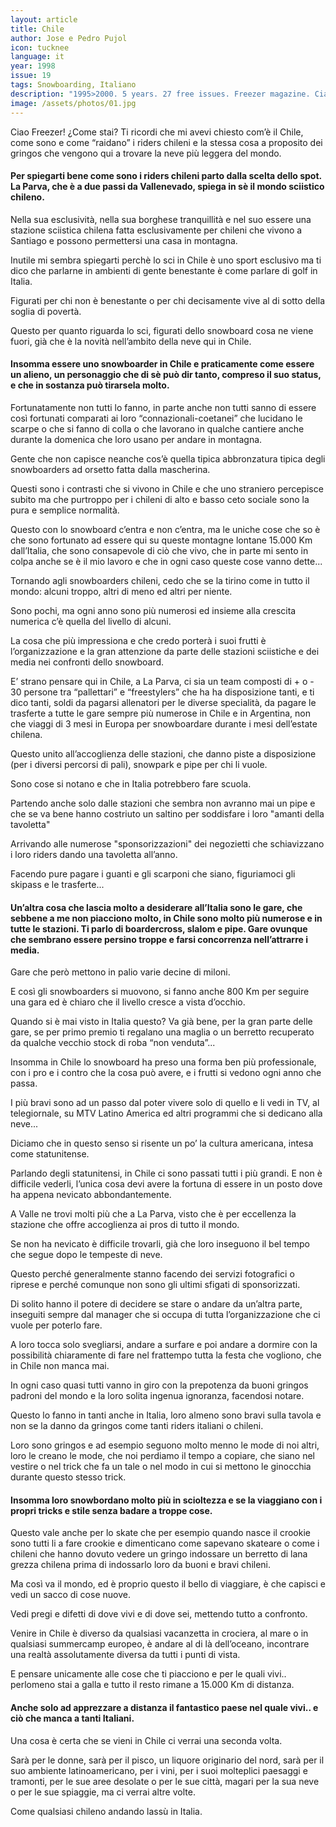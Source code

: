```yaml
---
layout: article
title: Chile
author: Jose e Pedro Pujol
icon: tucknee
language: it
year: 1998
issue: 19
tags: Snowboarding, Italiano
description: "1995>2000. 5 years. 27 free issues. Freezer magazine. Ciao Freezer! ¿Come stai? Ti ricordi che mi avevi chiesto com’è il Chile, come sono e come “raidano” i riders chileni e la stessa cosa a proposito dei gringos che vengono qui a trovare la neve più leggera del mondo."
image: /assets/photos/01.jpg
---
```



Ciao Freezer! ¿Come stai?
Ti ricordi che mi avevi chiesto com’è il Chile, come sono e come “raidano” i riders chileni e la stessa cosa a proposito dei gringos che vengono qui a trovare la neve più leggera del mondo.

#### Per spiegarti bene come sono i riders chileni parto dalla scelta dello spot. La Parva, che è a due passi da Vallenevado, spiega in sè il mondo sciistico chileno.

Nella sua esclusività, nella sua borghese tranquillità e nel suo essere una stazione sciistica chilena fatta esclusivamente per chileni che vivono a Santiago e possono permettersi una casa in montagna.

Inutile mi sembra spiegarti perchè lo sci in Chile è uno sport esclusivo ma ti dico che parlarne in ambienti di gente benestante è come parlare di golf in Italia.

Figurati per chi non è benestante o per chi decisamente vive al di sotto della soglia di povertà.

Questo per quanto riguarda lo sci, figurati dello snowboard cosa ne viene fuori, già che è la novità nell’ambito della neve qui in Chile.

#### Insomma essere uno snowboarder in Chile e praticamente come essere un alieno, un personaggio che di sè può dir tanto, compreso il suo status, e che in sostanza può tirarsela molto.

Fortunatamente non tutti lo fanno, in parte anche non tutti sanno di essere così fortunati comparati ai loro “connazionali-coetanei” che lucidano le scarpe o che si fanno di colla o che lavorano in qualche cantiere anche durante la domenica che loro usano per andare in montagna.

Gente che non capisce neanche cos’è quella tipica abbronzatura tipica degli snowboarders ad orsetto fatta dalla mascherina.

Questi sono i contrasti che si vivono in Chile e che uno straniero percepisce subito ma che purtroppo per i chileni di alto e basso ceto sociale sono la pura e semplice normalità.

Questo con lo snowboard c’entra e non c’entra, ma le uniche cose che so è che sono fortunato ad essere qui su queste montagne lontane 15.000 Km dall’Italia, che sono consapevole di ciò che vivo, che in parte mi sento in colpa anche se è il mio lavoro e che in ogni caso queste cose vanno dette...

Tornando agli snowboarders chileni, cedo che se la tirino come in tutto il mondo: alcuni troppo, altri di meno ed altri per niente.

Sono pochi, ma ogni anno sono più numerosi ed insieme alla crescita numerica c’è quella del livello di alcuni.

La cosa che più impressiona e che credo porterà i suoi frutti è l’organizzazione e la gran attenzione da parte delle stazioni sciistiche e dei media nei confronti dello snowboard.

E’ strano pensare qui in Chile, a La Parva, ci sia un team composti di + o - 30 persone tra “pallettari” e “freestylers” che ha ha disposizione tanti, e ti dico tanti, soldi da pagarsi allenatori per le diverse specialità, da pagare le trasferte a tutte le gare sempre più numerose in Chile e in Argentina, non che viaggi di 3 mesi in Europa per snowboardare durante i mesi dell’estate chilena.

Questo unito all’accoglienza delle stazioni, che danno piste a disposizione (per i diversi percorsi di pali), snowpark e pipe per chi li vuole.

Sono cose si notano e che in Italia potrebbero fare scuola.

Partendo anche solo dalle stazioni che sembra non avranno mai un pipe e che se va bene hanno costriuto un saltino per soddisfare i loro "amanti della tavoletta"

Arrivando alle numerose "sponsorizzazioni" dei negozietti che schiavizzano i loro riders dando una tavoletta all’anno.

Facendo pure pagare i guanti e gli scarponi che siano, figuriamoci gli skipass e le trasferte...

#### Un’altra cosa che lascia molto a desiderare all’Italia sono le gare, che sebbene a me non piacciono molto, in Chile sono molto più numerose e in tutte le stazioni.  Ti parlo di boardercross, slalom e pipe. Gare ovunque che sembrano essere persino troppe e farsi concorrenza nell’attrarre i media.

Gare che però mettono in palio varie decine di miloni.

E così gli snowboarders si muovono, si fanno anche 800 Km per seguire una gara ed è chiaro che il livello cresce a vista d’occhio.

Quando si è mai visto in Italia questo? Va già bene, per la gran parte delle gare, se per primo premio ti regalano una maglia o un berretto recuperato da qualche vecchio stock di roba “non venduta”...

Insomma in Chile lo snowboard ha preso una forma ben più professionale, con i pro e i contro che la cosa può avere, e i frutti si vedono ogni anno che passa.

I più bravi sono ad un passo dal poter vivere solo di quello e li vedi in TV, al telegiornale, su MTV Latino America ed altri programmi che si dedicano alla neve...

Diciamo che in questo senso si risente un po’ la cultura americana, intesa come statunitense.

Parlando degli statunitensi, in Chile ci sono passati tutti i più grandi. E non è difficile vederli, l’unica cosa devi avere la fortuna di essere in un posto dove ha appena nevicato abbondantemente.

A Valle ne trovi molti più che a La Parva, visto che è per eccellenza la stazione che offre accoglienza ai pros di tutto il mondo.

Se non ha nevicato è difficile trovarli, già che loro inseguono il bel tempo che segue dopo le tempeste di neve.


Questo perché generalmente stanno facendo dei servizi fotografici o riprese e perché comunque non sono gli ultimi sfigati di sponsorizzati.

Di solito hanno il potere di decidere se stare o andare da un’altra parte, inseguiti sempre dal manager che si occupa di tutta l’organizzazione che ci vuole per poterlo fare.

A loro tocca solo svegliarsi, andare a surfare e poi andare a dormire con la possibilità chiaramente di fare nel frattempo tutta la festa che vogliono, che in Chile non manca mai.

In ogni caso quasi tutti vanno in giro con la prepotenza da buoni gringos padroni del mondo e la loro solita ingenua ignoranza, facendosi notare.

Questo lo fanno in tanti anche in Italia, loro almeno sono bravi sulla tavola e non se la danno da gringos come tanti riders italiani o chileni.

Loro sono gringos e ad esempio seguono molto menno le mode di noi altri, loro le creano le mode, che noi perdiamo il tempo a copiare, che siano nel vestire o nel trick che fa un tale o nel modo in cui si mettono le ginocchia durante questo stesso trick.

#### Insomma loro snowbordano molto più in scioltezza e se la viaggiano con i propri tricks e stile senza badare a troppe cose.

Questo vale anche per lo skate che per esempio quando nasce il crookie sono tutti li a fare crookie e dimenticano come sapevano skateare o come i chileni che hanno dovuto vedere un gringo indossare un berretto di lana grezza chilena prima di indossarlo loro da buoni e bravi chileni.

Ma così va il mondo, ed è proprio questo il bello di viaggiare, è che capisci e vedi un sacco di cose nuove.

Vedi pregi e difetti di dove vivi e di dove sei, mettendo tutto a confronto.

Venire in Chile è diverso da qualsiasi vacanzetta in crociera, al mare o in qualsiasi summercamp europeo, è andare al di là dell’oceano, incontrare una realtà assolutamente diversa da tutti i punti di vista.

E pensare unicamente alle cose che ti piacciono e per le quali vivi.. perlomeno stai a galla e tutto il resto rimane a 15.000 Km di distanza.

#### Anche solo ad apprezzare a distanza il fantastico paese nel quale vivi.. e ciò che manca a tanti Italiani.

Una cosa è certa che se vieni in Chile ci verrai una seconda volta.

Sarà per le donne, sarà per il pisco, un liquore originario del nord, sarà per il suo ambiente latinoamericano, per i vini, per i suoi molteplici paesaggi e tramonti, per le sue aree desolate o per le sue città, magari per la sua neve o per le sue spiaggie, ma ci verrai altre volte.

Come qualsiasi chileno andando lassù in Italia.

